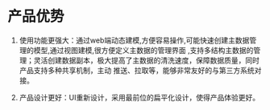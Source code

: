 # 产品优势

1. 使用功能更强大：通过web端动态建模,方便容易操作,可能快速创建主数据管理的模型,通过视图建模,很方便定义主数据的管理界面
   ,支持多结构主数据的管理；灵活创建数据副本，极大提高了主数据的清洗速度，保障数据质量，同时产品支持多种共享机制，主动
   推送、拉取等，能够非常友好的与第三方系统对接。

2. 产品设计更好：UI重新设计，采用最前位的扁平化设计，使得产品体验更好。
